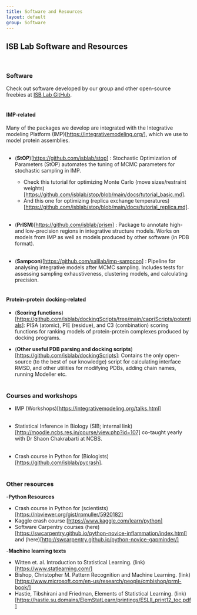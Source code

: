 ```yaml
---
title: Software and Resources
layout: default
group: Software
---
```


## ISB Lab Software and Resources
<br>

### Software

Check out software developed by our group and other open-source freebies at [ISB Lab GitHub](https://github.com/isblab). <br><br>


#### IMP-related 

Many of the packages we develop are integrated with the Integrative modeling Platform (IMP)[https://integrativemodeling.org/], which we use to model protein assemblies. <br><br>


- (**StOP**)[https://github.com/isblab/stop] : Stochastic Optimization of Parameters (StOP) automates the tuning of MCMC parameters for stochastic sampling in IMP. 
	-  Check this tutorial for optimizing Monte Carlo (move sizes/restraint weights)[https://github.com/isblab/stop/blob/main/docs/tutorial_basic.md].
	-  And this one for optimizing (replica exchange temperatures)[https://github.com/isblab/stop/blob/main/docs/tutorial_replica.md]. <br><br>


- (**PrISM**)[https://github.com/isblab/prism] : Package to annotate high- and low-precision regions in integrative structure models. Works on models from IMP as well as models produced by other software (in PDB format).  <br><br>

- (**Sampcon**)[https://github.com/salilab/imp-sampcon] : Pipeline for analysing integrative models after MCMC sampling. Includes tests for assessing sampling exhaustiveness, clustering models, and calculating precision. <br><br>


#### Protein-protein docking-related 

- (**Scoring functions**)[https://github.com/isblab/dockingScripts/tree/main/capriScripts/potentials]: PISA (atomic), PIE (residue), and C3 (combination) scoring functions for ranking models of protein-protein complexes produced by docking programs.   

- (**Other useful PDB parsing and docking scripts**)[https://github.com/isblab/dockingScripts]: Contains the only open-source (to the best of our knowledge) script for calculating interface RMSD, and other utilities for modifying PDBs, adding chain names, running Modeller etc.  <br><br>


### Courses and workshops

- IMP (Workshops)[https://integrativemodeling.org/talks.html]  <br><br>

- Statistical Inference in Biology (SIB; internal link)[http://moodle.ncbs.res.in/course/view.php?id=107] co-taught yearly with Dr Shaon Chakrabarti at NCBS.  <br><br>

- Crash course in Python for (Biologists)[https://github.com/isblab/pycrash].  <br><br>

### Other resources 

-**Python Resources** 
  - Crash course in Python for (scientists)[https://nbviewer.org/gist/rpmuller/5920182]
  - Kaggle crash course [https://www.kaggle.com/learn/python]
  - Software Carpentry courses (here)[https://swcarpentry.github.io/python-novice-inflammation/index.html] and (here)[http://swcarpentry.github.io/python-novice-gapminder/]
 
-**Machine learning texts**
  - Witten et. al. Introduction to Statistical Learning. (link)[https://www.statlearning.com/]
  - Bishop, Christopher M. Pattern Recognition and Machine Learning.  (link)[https://www.microsoft.com/en-us/research/people/cmbishop/prml-book/] 
  - Hastie, Tibshirani and Friedman, Elements of Statistical Learning. (link)[https://hastie.su.domains/ElemStatLearn/printings/ESLII_print12_toc.pdf]


